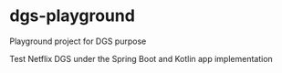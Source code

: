# dgs-playground
Playground project for DGS purpose

Test Netflix DGS under the Spring Boot and Kotlin app implementation 
